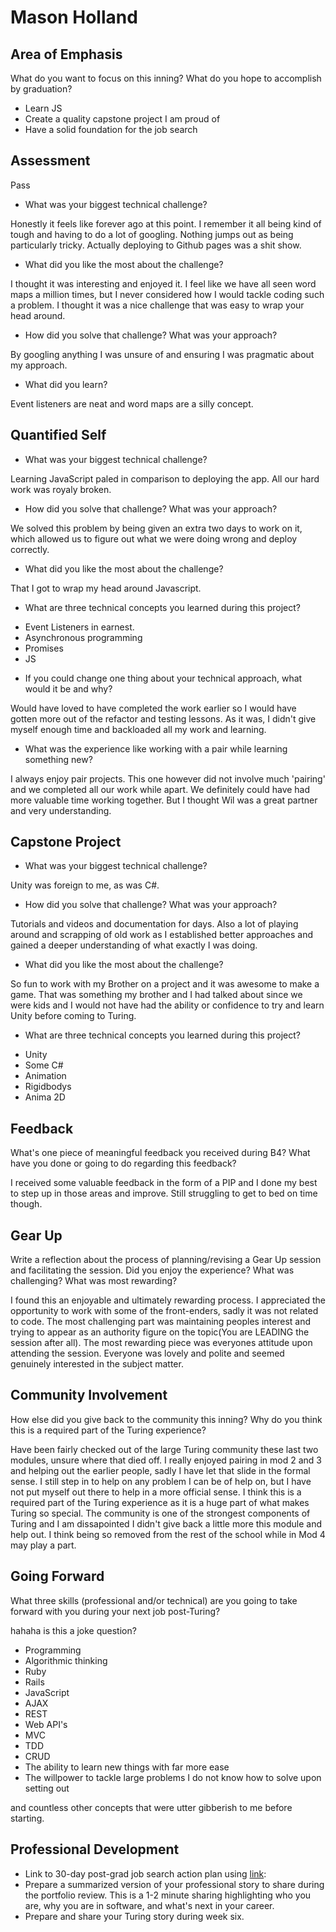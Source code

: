 # Mason Holland

## Area of Emphasis

What do you want to focus on this inning? What do you hope to accomplish by graduation?

- Learn JS
- Create a quality capstone project I am proud of
- Have a solid foundation for the job search 

## Assessment

Pass

* What was your biggest technical challenge? 

Honestly it feels like forever ago at this point. I remember it all being kind of tough and having to do a lot of googling. Nothing jumps out as being particularly tricky. Actually deploying to Github pages was a shit show. 

* What did you like the most about the challenge?

I thought it was interesting and enjoyed it. I feel like we have all seen word maps a million times, but I never considered how I would tackle coding such a problem. I thought it was a nice challenge that was easy to wrap your head around. 

* How did you solve that challenge? What was your approach?

By googling anything I was unsure of and ensuring I was pragmatic about my approach.

* What did you learn?

Event listeners are neat and word maps are a silly concept. 

## Quantified Self

* What was your biggest technical challenge?

Learning JavaScript paled in comparison to deploying the app. All our hard work was royaly broken. 

* How did you solve that challenge? What was your approach?

We solved this problem by being given an extra two days to work on it, which allowed us to figure out what we were doing wrong and deploy correctly. 

* What did you like the most about the challenge?

That I got to wrap my head around Javascript. 

* What are three technical concepts you learned during this project?

- Event Listeners in earnest. 
- Asynchronous programming
- Promises
- JS

* If you could change one thing about your technical approach, what would it be and why?

Would have loved to have completed the work earlier so I would have gotten more out of the refactor and testing lessons. As it was, I didn't give myself enough time and backloaded all my work and learning. 

* What was the experience like working with a pair while learning something new?

I always enjoy pair projects. This one however did not involve much 'pairing' and we completed all our work while apart. We definitely could have had more valuable time working together. But I thought Wil was a great partner and very understanding. 

## Capstone Project

* What was your biggest technical challenge?

Unity was foreign to me, as was C#.

* How did you solve that challenge? What was your approach?

Tutorials and videos and documentation for days. Also a lot of playing around and scrapping of old work as I established better approaches and gained a deeper understanding of what exactly I was doing. 

* What did you like the most about the challenge?

So fun to work with my Brother on a project and it was awesome to make a game. That was something my brother and I had talked about since we were kids and I would not have had the ability or confidence to try and learn Unity before coming to Turing. 

* What are three technical concepts you learned during this project?

- Unity
- Some C#
- Animation
- Rigidbodys
- Anima 2D

## Feedback

What's one piece of meaningful feedback you received during B4? What have you done or going to do regarding this feedback?

I received some valuable feedback in the form of a PIP and I done my best to step up in those areas and improve. Still struggling to get to bed on time though. 

## Gear Up

Write a reflection about the process of planning/revising a Gear Up session and facilitating the session. Did you enjoy the experience? What was challenging? What was most rewarding?

I found this an enjoyable and ultimately rewarding process. I appreciated the opportunity to work with some of the front-enders, sadly it was not related to code. The most challenging part was maintaining peoples interest and trying to appear as an authority figure on the topic(You are LEADING the session after all). The most rewarding piece was everyones attitude upon attending the session. Everyone was lovely and polite and seemed genuinely interested in the subject matter. 

## Community Involvement

How else did you give back to the community this inning? Why do you think this is a required part of the Turing experience?

Have been fairly checked out of the large Turing community these last two modules, unsure where that died off. I really enjoyed pairing in mod 2 and 3 and helping out the earlier people, sadly I have let that slide in the formal sense. I still step in to help on any problem I can be of help on, but I have not put myself out there to help in a more official sense. I think this is a required part of the Turing experience as it is a huge part of what makes Turing so special. The community is one of the strongest components of Turing and I am dissapointed I didn't give back a little more this module and help out. I think being so removed from the rest of the school while in Mod 4 may play a part. 

## Going Forward

What three skills (professional and/or technical) are you going to take forward with you during your next job post-Turing?

hahaha is this a joke question?

- Programming
- Algorithmic thinking
- Ruby
- Rails
- JavaScript
- AJAX
- REST
- Web API's
- MVC
- TDD
- CRUD
- The ability to learn new things with far more ease
- The willpower to tackle large problems I do not know how to solve upon setting out

and countless other concepts that were utter gibberish to me before starting. 


## Professional Development

* Link to 30-day post-grad job search action plan using [link](
https://gist.github.com/MasonHolland/3c321381437ab99ace57d308ee612898): 
* Prepare a summarized version of your professional story to share during the portfolio review. This is a 1-2 minute sharing highlighting who you are, why you are in software, and what's next in your career.
* Prepare and share your Turing story during week six.
